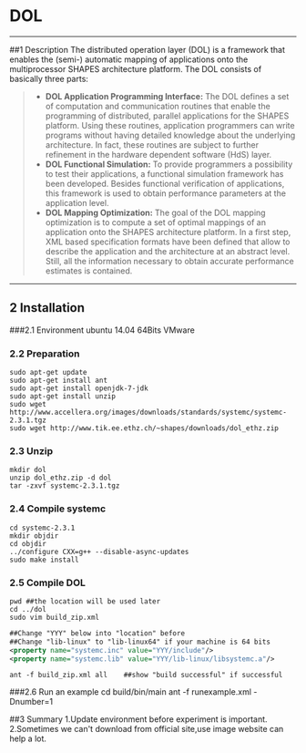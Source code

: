 ﻿# DOL

------

##1 Description
The distributed operation layer (DOL) is a framework that enables the (semi-) automatic mapping of applications onto the multiprocessor SHAPES architecture platform. The DOL consists of basically three parts:

> * **DOL Application Programming Interface:** The DOL defines a set of computation and communication routines that enable the programming of distributed, parallel applications for the SHAPES platform. Using these routines, application programmers can write programs without having detailed knowledge about the underlying architecture. In fact, these routines are subject to further refinement in the hardware dependent software (HdS) layer.
> * **DOL Functional Simulation:** To provide programmers a possibility to test their applications, a functional simulation framework has been developed. Besides functional verification of applications, this framework is used to obtain performance parameters at the application level.
> * **DOL Mapping Optimization:** The goal of the DOL mapping optimization is to compute a set of optimal mappings of an application onto the SHAPES architecture platform. In a first step, XML based specification formats have been defined that allow to describe the application and the architecture at an abstract level. Still, all the information necessary to obtain accurate performance estimates is contained.



------

## 2 Installation

###2.1 Environment
ubuntu 14.04 64Bits VMware

### 2.2 Preparation
	sudo apt-get update
	sudo apt-get install ant
 	sudo apt-get install openjdk-7-jdk
	sudo apt-get install unzip
	sudo wget http://www.accellera.org/images/downloads/standards/systemc/systemc-2.3.1.tgz
    sudo wget http://www.tik.ee.ethz.ch/~shapes/downloads/dol_ethz.zip
### 2.3 Unzip

    mkdir dol
    unzip dol_ethz.zip -d dol
    tar -zxvf systemc-2.3.1.tgz
### 2.4 Compile systemc
    cd systemc-2.3.1
    mkdir objdir
    cd objdir
    ../configure CXX=g++ --disable-async-updates
    sudo make install
    
### 2.5 Compile DOL
    pwd ##the location will be used later
    cd ../dol
    sudo vim build_zip.xml
```xml
##Change "YYY" below into "location" before
##Change "lib-linux" to "lib-linux64" if your machine is 64 bits
<property name="systemc.inc" value="YYY/include"/>
<property name="systemc.lib" value="YYY/lib-linux/libsystemc.a"/>
```
    ant -f build_zip.xml all    ##show "build successful" if successful
    
###2.6 Run an example
    cd build/bin/main
    ant -f runexample.xml -Dnumber=1

    
##3 Summary
1.Update environment before experiment is important.
2.Sometimes we can't download from official site,use image website can help a lot.




